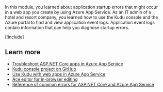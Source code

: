 In this module, you learned about application startup errors that might occur in a web app you create by using Azure App Service. As an IT admin of a hotel and resort company, you learned how to use the Kudu console and the Azure portal to find and view application event logs. Application event logs contain information that can help you diagnose startup errors.

[!include[](../../../includes/azure-sandbox-cleanup.md)]

## Learn more

- [Troubleshoot ASP.NET Core apps in Azure App Service](/aspnet/core/test/troubleshoot-azure-iis)
- [Kudu console project on GitHub](https://github.com/projectkudu/kudu/wiki/Kudu-console)
- [Use Kudu with web apps in Azure App Service](/archive/blogs/benjaminperkins/deploy-to-an-azure-app-service-using-kudu-and-a-zip-file)
- [Ace editor for in-browser editing](https://github.com/ajaxorg/ace)
- [Reference of common errors for ASP.NET Core and Azure App Service](/aspnet/core/host-and-deploy/azure-iis-errors-reference)
